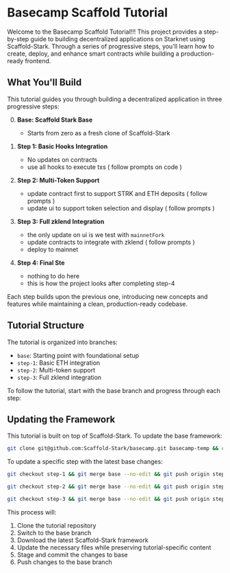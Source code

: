 # Basecamp Scaffold Tutorial

Welcome to the Basecamp Scaffold Tutorial!!! This project provides a step-by-step guide to building decentralized applications on Starknet using Scaffold-Stark. Through a series of progressive steps, you'll learn how to create, deploy, and enhance smart contracts while building a production-ready frontend.

## What You'll Build

This tutorial guides you through building a decentralized application in three progressive steps:

0. **Base: Scaffold Stark Base**
   - Starts from zero as a fresh clone of Scaffold-Stark
     
1. **Step 1: Basic Hooks Integration**
   - No updates on contracts
   - use all hooks to execute txs ( follow prompts on code )

2. **Step 2: Multi-Token Support**
   - update contract first to support STRK and ETH deposits ( follow prompts )
   - update ui to support token selection and display ( follow prompts )

3. **Step 3: Full zklend Integration**
   - the only update on ui is we test with `mainnetFork`
   - update contracts to integrate with zklend ( follow prompts )
   - deploy to mainnet
     
4. **Step 4: Final Ste**
   - nothing to do here
   - this is how the project looks after completing step-4

Each step builds upon the previous one, introducing new concepts and features while maintaining a clean, production-ready codebase.

## Tutorial Structure

The tutorial is organized into branches:

- `base`: Starting point with foundational setup
- `step-1`: Basic ETH integration
- `step-2`: Multi-token support
- `step-3`: Full zklend integration

To follow the tutorial, start with the base branch and progress through each step:

## Updating the Framework

This tutorial is built on top of Scaffold-Stark. To update the base framework:

```bash
git clone git@github.com:Scaffold-Stark/basecamp.git basecamp-temp && cd basecamp-temp && git checkout base && mkdir temp_scaffold && cd temp_scaffold && git clone git@github.com:Scaffold-Stark/scaffold-stark-2.git . && rm -rf .git .github README.md && cp -r * ../ && cd .. && rm -rf temp_scaffold && git add . && git commit -m "Update framework to latest version" && git push origin base
```

To update a specific step with the latest base changes:

```bash
git checkout step-1 && git merge base --no-edit && git push origin step-1
```

```bash
git checkout step-2 && git merge base --no-edit && git push origin step-2
```

```bash
git checkout step-3 && git merge base --no-edit && git push origin step-3
```

This process will:
1. Clone the tutorial repository
2. Switch to the base branch
3. Download the latest Scaffold-Stark framework
4. Update the necessary files while preserving tutorial-specific content
5. Stage and commit the changes to base
6. Push changes to the base branch
